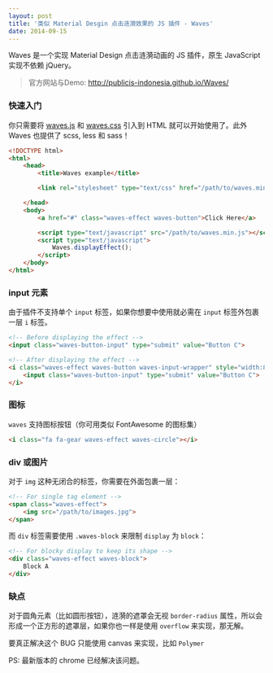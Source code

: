 ```yaml
---
layout: post
title: '类似 Material Desgin 点击涟漪效果的 JS 插件 - Waves'
date: 2014-09-15
---
```


Waves 是一个实现 Material Design 点击涟漪动画的 JS 插件，原生 JavaScript 实现不依赖 jQuery。


> 官方网站与Demo: http://publicis-indonesia.github.io/Waves/


### 快速入门


你只需要将 [waves.js](https://raw.githubusercontent.com/publicis-indonesia/Waves/master/dist/waves.js) 和 [waves.css](https://raw.githubusercontent.com/publicis-indonesia/Waves/master/dist/waves.css) 引入到 HTML 就可以开始使用了。此外 Waves 也提供了 scss, less 和 sass！

```html
<!DOCTYPE html>
<html>
    <head>
        <title>Waves example</title>

        <link rel="stylesheet" type="text/css" href="/path/to/waves.min.css" />

    </head>
    <body>
        <a href="#" class="waves-effect waves-button">Click Here</a>

        <script type="text/javascript" src="/path/to/waves.min.js"></script>
        <script type="text/javascript">
            Waves.displayEffect();
        </script>
    </body>
</html>
```

### input 元素

由于插件不支持单个 `input` 标签，如果你想要中使用就必需在 `input` 标签外包裹一层 `i` 标签。

```html
<!-- Before displaying the effect -->
<input class="waves-button-input" type="submit" value="Button C">

<!-- After displaying the effect -->
<i class="waves-effect waves-button waves-input-wrapper" style="width:85px;height:36px;">
    <input class="waves-button-input" type="submit" value="Button C">
</i>
```

### 图标

`waves` 支持图标按钮（你可用类似 FontAwesome 的图标集）

```html
<i class="fa fa-gear waves-effect waves-circle"></i>
```

### div 或图片

对于 `img` 这种无闭合的标签，你需要在外面包裹一层：

```html
<!-- For single tag element -->
<span class="waves-effect">
    <img src="/path/to/images.jpg">
</span>
```

而 `div` 标签需要使用 `.waves-block` 来限制 `display` 为 `block`：

```html
<!-- For blocky display to keep its shape -->
<div class="waves-effect waves-block">
    Block A
</div>
```

### 缺点
对于圆角元素（比如圆形按钮），涟漪的遮罩会无视 `border-radius` 属性，所以会形成一个正方形的遮罩层，如果你也一样是使用 `overflow` 来实现，那无解。

要真正解决这个 BUG 只能使用 canvas 来实现，比如 `Polymer`

PS: 最新版本的 chrome 已经解决该问题。